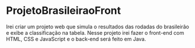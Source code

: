 # ProjetoBrasileiraoFront
Irei criar um projeto web que simula o resultados das rodadas do brasileirão e exibe a classificação na tabela. Nesse projeto irei fazer o front-end com HTML, CSS e JavaScript e o back-end será feito em Java.
